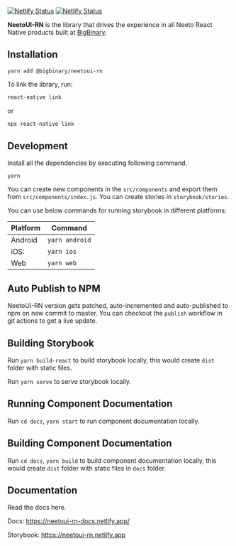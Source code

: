 [![Netlify Status](https://api.netlify.com/api/v1/badges/1772e21c-61b9-4100-9b2e-9b0d1ce6a210/deploy-status)](https://app.netlify.com/sites/neetoui-rn/deploys)
[![Netlify Status](https://api.netlify.com/api/v1/badges/717761ba-353e-4417-9860-86e49b78ac36/deploy-status)](https://app.netlify.com/sites/neetoui-rn-docs/deploys)

**NeetoUI-RN** is the library that drives the experience in all Neeto React
Native products built at [BigBinary](https://www.bigbinary.com).

## Installation

```
yarn add @bigbinary/neetoui-rn
```

To link the library, run:

```sh
react-native link
```

or

```sh
npx react-native link
```

## Development

Install all the dependencies by executing following command.

```
yarn
```

You can create new components in the `src/components` and export them from
`src/components/index.js`. You can create stories in `storybook/stories`.

You can use below commands for running storybook in different platforms:

| Platform | Command        |
| -------- | -------------- |
| Android  | `yarn android` |
| iOS:     | `yarn ios`     |
| Web      | `yarn web`     |

## Auto Publish to NPM

NeetoUI-RN version gets patched, auto-incremented and auto-published to npm on
new commit to master. You can checkout the `publish` workflow in git actions to
get a live update.

## Building Storybook

Run `yarn build-react` to build storybook locally, this would create `dist`
folder with static files.

Run `yarn serve` to serve storybook locally.

## Running Component Documentation

Run `cd docs`, `yarn start` to run component documentation locally.

## Building Component Documentation

Run `cd docs`, `yarn build` to build component documentation locally, this would
create `dist` folder with static files in `docs` folder.

## Documentation

Read the docs here.

Docs: https://neetoui-rn-docs.netlify.app/

Storybook: https://neetoui-rn.netlify.app
